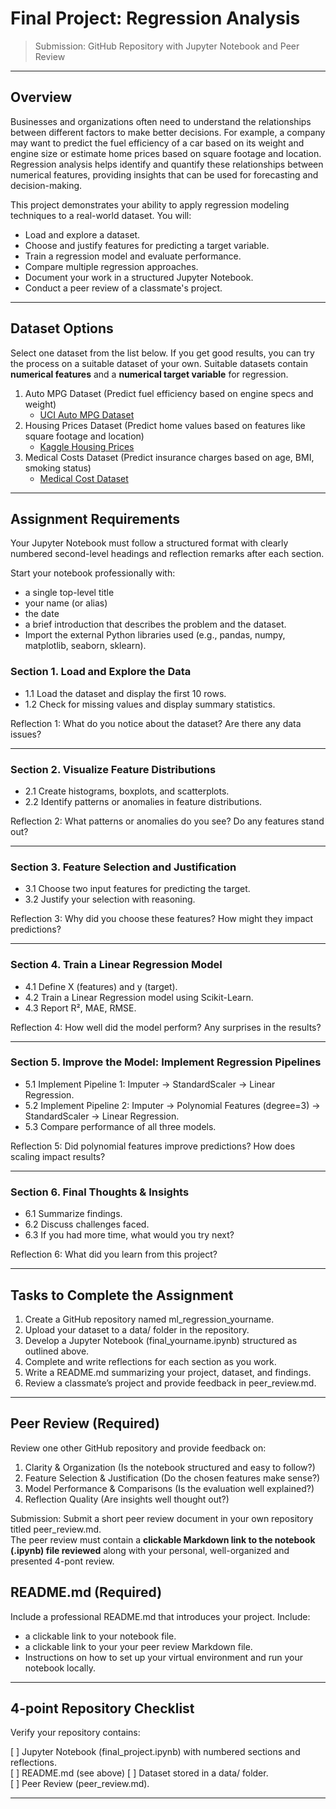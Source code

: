 # Final Project: Regression Analysis

> Submission: GitHub Repository with Jupyter Notebook and Peer Review

---

## Overview
Businesses and organizations often need to understand the relationships between different factors to make better decisions.
For example, a company may want to predict the fuel efficiency of a car based on its weight and engine size or estimate home prices based on square footage and location.
Regression analysis helps identify and quantify these relationships between numerical features, providing insights that can be used for forecasting and decision-making.

This project demonstrates your ability to apply regression modeling techniques to a real-world dataset. You will:
- Load and explore a dataset.
- Choose and justify features for predicting a target variable.
- Train a regression model and evaluate performance.
- Compare multiple regression approaches.
- Document your work in a structured Jupyter Notebook.
- Conduct a peer review of a classmate's project.

---

## Dataset Options
Select one dataset from the list below. If you get good results, you can try the process on a suitable dataset of your own. 
Suitable datasets contain **numerical features** and a **numerical target variable** for regression.

1. Auto MPG Dataset (Predict fuel efficiency based on engine specs and weight)
   - [UCI Auto MPG Dataset](https://archive-beta.ics.uci.edu/ml/datasets/auto+mpg)
2. Housing Prices Dataset (Predict home values based on features like square footage and location)   
   - [Kaggle Housing Prices](https://www.kaggle.com/c/house-prices-advanced-regression-techniques)
3. Medical Costs Dataset (Predict insurance charges based on age, BMI, smoking status)  
   - [Medical Cost Dataset](https://www.kaggle.com/mirichoi0218/insurance)

---

## Assignment Requirements
Your Jupyter Notebook must follow a structured format with clearly numbered second-level headings and reflection remarks after each section.

Start your notebook professionally with:
- a single top-level title
- your name (or alias)
- the date
- a brief introduction that describes the problem and the dataset.
- Import the external Python libraries used (e.g., pandas, numpy, matplotlib, seaborn, sklearn).

### Section 1. Load and Explore the Data
- 1.1 Load the dataset and display the first 10 rows.
- 1.2 Check for missing values and display summary statistics.

Reflection 1: What do you notice about the dataset? Are there any data issues?

---

### Section 2. Visualize Feature Distributions
- 2.1 Create histograms, boxplots, and scatterplots.
- 2.2 Identify patterns or anomalies in feature distributions.

Reflection 2: What patterns or anomalies do you see? Do any features stand out?

---

### Section 3. Feature Selection and Justification
- 3.1 Choose two input features for predicting the target.
- 3.2 Justify your selection with reasoning.

Reflection 3: Why did you choose these features? How might they impact predictions?

---

### Section 4. Train a Linear Regression Model
- 4.1 Define X (features) and y (target).
- 4.2 Train a Linear Regression model using Scikit-Learn.
- 4.3 Report R², MAE, RMSE.

Reflection 4: How well did the model perform? Any surprises in the results?

---

### Section 5. Improve the Model: Implement Regression Pipelines
- 5.1 Implement Pipeline 1: Imputer → StandardScaler → Linear Regression.
- 5.2 Implement Pipeline 2: Imputer → Polynomial Features (degree=3) → StandardScaler → Linear Regression.
- 5.3 Compare performance of all three models.

Reflection 5: Did polynomial features improve predictions? How does scaling impact results?

---

### Section 6. Final Thoughts & Insights
- 6.1 Summarize findings.
- 6.2 Discuss challenges faced.
- 6.3 If you had more time, what would you try next?

Reflection 6: What did you learn from this project?

---

## Tasks to Complete the Assignment

1. Create a GitHub repository named ml_regression_yourname.  
1. Upload your dataset to a data/ folder in the repository.  
1. Develop a Jupyter Notebook (final_yourname.ipynb) structured as outlined above.  
1. Complete and write reflections for each section as you work.
1. Write a README.md summarizing your project, dataset, and findings.  
1. Review a classmate’s project and provide feedback in peer_review.md.

---

## Peer Review (Required)

Review one other GitHub repository and provide feedback on:

1. Clarity & Organization (Is the notebook structured and easy to follow?)
1. Feature Selection & Justification (Do the chosen features make sense?)
1. Model Performance & Comparisons (Is the evaluation well explained?)
1. Reflection Quality (Are insights well thought out?)

Submission: Submit a short peer review document in your own repository titled peer_review.md.  
The peer review must contain a **clickable Markdown link to the notebook (.ipynb) file reviewed** along with your personal, well-organized and presented 4-pont review. 

## README.md (Required)

Include a professional README.md that introduces your project. Include:
- a clickable link to your notebook file.
- a clickable link to your your peer review Markdown file.
- Instructions on how to set up your virtual environment and run your notebook locally. 

---

## 4-point Repository Checklist

Verify your repository contains:

[ ] Jupyter Notebook (final_project.ipynb) with numbered sections and reflections.  
[ ] README.md (see above)
[ ] Dataset stored in a data/ folder.  
[ ] Peer Review (peer_review.md).  

---

